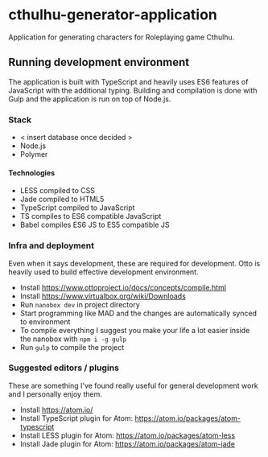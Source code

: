 # cthulhu-generator-application

Application for generating characters for Roleplaying game Cthulhu.

## Running development environment

The application is built with TypeScript and heavily uses ES6 features of JavaScript with the additional typing. Building and compilation is done with Gulp and the application is run on top of Node.js.

### Stack

* < insert database once decided >
* Node.js
* Polymer

#### Technologies

* LESS compiled to CSS
* Jade compiled to HTML5
* TypeScript compiled to JavaScript
* TS compiles to ES6 compatible JavaScript
* Babel compiles ES6 JS to ES5 compatible JS

### Infra and deployment

Even when it says development, these are required for development. Otto is heavily used to build effective development environment.

* Install https://www.ottoproject.io/docs/concepts/compile.html
* Install https://www.virtualbox.org/wiki/Downloads
* Run `nanobox dev` in project directory
* Start programming like MAD and the changes are automatically synced to environment
* To compile everything I suggest you make your life a lot easier inside the nanobox with `npm i -g gulp`
* Run `gulp` to compile the project

### Suggested editors / plugins

These are something I've found really useful for general development work and I personally enjoy them.

* Install https://atom.io/
* Install TypeScript plugin for Atom: https://atom.io/packages/atom-typescript
* Install LESS plugin for Atom: https://atom.io/packages/atom-less
* Install Jade plugin for Atom: https://atom.io/packages/atom-jade
